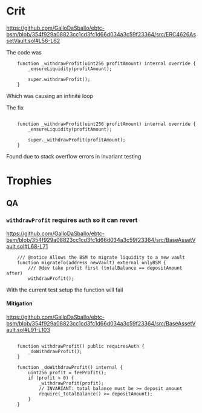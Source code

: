 # Crit

https://github.com/GalloDaSballo/ebtc-bsm/blob/354f929a08823cc1cd3fc1d66d034a3c59f23364/src/ERC4626AssetVault.sol#L56-L62

The code was

```solidity
    function _withdrawProfit(uint256 profitAmount) internal override {
        _ensureLiquidity(profitAmount);

        super.withdrawProfit();
    }

```

Which was causing an infinite loop

The fix

```solidity

    function _withdrawProfit(uint256 profitAmount) internal override {
        _ensureLiquidity(profitAmount);

        super._withdrawProfit(profitAmount);
    }

```

Found due to stack overflow errors in invariant testing

# Trophies


## QA

### `withdrawProfit` requires `auth` so it can revert

https://github.com/GalloDaSballo/ebtc-bsm/blob/354f929a08823cc1cd3fc1d66d034a3c59f23364/src/BaseAssetVault.sol#L68-L71

```solidity
    /// @notice Allows the BSM to migrate liquidity to a new vault
    function migrateTo(address newVault) external onlyBSM {
        /// @dev take profit first (totalBalance == depositAmount after)
        withdrawProfit();
```



With the current test setup the function will fail

#### Mitigation

https://github.com/GalloDaSballo/ebtc-bsm/blob/354f929a08823cc1cd3fc1d66d034a3c59f23364/src/BaseAssetVault.sol#L91-L103

```solidity

    function withdrawProfit() public requiresAuth {
        _doWithdrawProfit();
    }

    function _doWithdrawProfit() internal {
        uint256 profit = feeProfit();
        if (profit > 0) {
            _withdrawProfit(profit);
            // INVARIANT: total balance must be >= deposit amount
            require(_totalBalance() >= depositAmount);
        }
    }
```